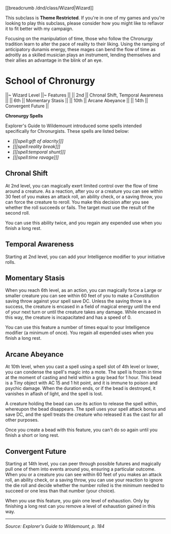 [[breadcrumb /dnd/class/Wizard|Wizard]]

<div class="theme-restricted" markdown="1">

This subclass is **Theme Restricted**. If you're in one of my games and you're looking to play this subclass, please consider how you might like to reflavor it to fit better with my campaign.
 
</div>

Focusing on the manipulation of time, those who follow the Chronurgy tradition learn to alter the pace of reality to their liking. Using the ramping of anticipatory dunamis energy, these mages can bend the flow of time as adroitly as a skilled musician plays an instrument, lending themselves and their allies an advantage in the blink of an eye.

# School of Chronurgy

||~ Wizard Level ||~ Features ||
|| 2nd || Chronal Shift, Temporal Awareness ||
|| 6th || Momentary Stasis ||
|| 10th || Arcane Abeyance ||
|| 14th || Convergent Future ||

<div class="phb-sidebar" markdown="1">

**Chronurgy Spells**

Explorer's Guide to Wildemount introduced some spells intended specifically for Chronurgists. These spells are listed below: 

* _[[[spell:gift of alacrity]]]_
* _[[[spell:reality break]]]_
* _[[[spell:temporal shunt]]]_
* _[[[spell:time ravage]]]_

</div>

## Chronal Shift

At 2nd level, you can magically exert limited control over the flow of time around a creature. As a reaction, after you or a creature you can see within 30 feet of you makes an attack roll, an ability check, or a saving throw, you can force the creature to reroll. You make this decision after you see whether the roll succeeds or fails. The target must use the result of the second roll.

You can use this ability twice, and you regain any expended use when you finish a long rest.

## Temporal Awareness

Starting at 2nd level, you can add your Intelligence modifier to your initiative rolls.

## Momentary Stasis

When you reach 6th level, as an action, you can magically force a Large or smaller creature you can see within 60 feet of you to make a Constitution saving throw against your spell save DC. Unless the saving throw is a success, the creature is encased in a field of magical energy until the end of your next turn or until the creature takes any damage. While encased in this way, the creature is incapacitated and has a speed of 0.

You can use this feature a number of times equal to your Intelligence modifier (a minimum of once). You regain all expended uses when you finish a long rest.

## Arcane Abeyance

At 10th level, when you cast a spell using a spell slot of 4th level or lower, you can condense the spell's magic into a mote. The spell is frozen in time at the moment of casting and held within a gray bead for 1 hour. This bead is a Tiny object with AC 15 and 1 hit point, and it is immune to poison and psychic damage. When the duration ends, or if the bead is destroyed, it vanishes in aflash of light, and the spell is lost.

A creature holding the bead can use its action to release the spell within, whereupon the bead disappears. The spell uses your spell attack bonus and save DC, and the spell treats the creature who released it as the cast for all other purposes.

Once you create a bead with this feature, you can't do so again until you finish a short or long rest.

## Convergent Future

Starting at 14th level, you can peer through possible futures and magically pull one of them into events around you, ensuring a particular outcome. When you or a creature you can see within 60 feet of you makes an attack roll, an ability check, or a saving throw, you can use your reaction to ignore the die roll and decide whether the number rolled is the minimum needed to succeed or one less than that number (your choice).

When you use this feature, you gain one level of exhaustion. Only by finishing a long rest can you remove a level of exhaustion gained in this way.

----

*Source: Explorer's Guide to Wildemount, p. 184*
